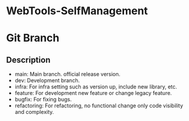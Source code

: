 # WebTools-SelfManagement

# Git Branch 
## Description
- main: Main branch. official release version.
- dev: Development branch. 
- infra: For infra setting such as version up, include new library, etc.
- feature: For development new feature or change legacy feature.
- bugfix: For fixing bugs. 
- refactoring: For refactoring, no functional change only code visibility and complexity. 
